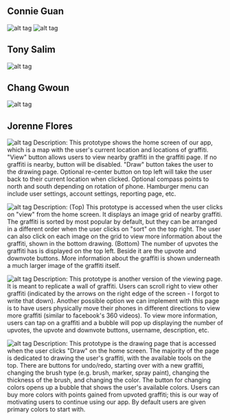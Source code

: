 Connie Guan
---
![alt tag](images/prototypesConnie1.JPG)
![alt tag](images/prototypesConnie2.JPG)

Tony Salim
---
![alt tag](images/pptype_tony.jpg)

Chang Gwoun
---
![alt tag](images/paperProto_Chang.jpeg)

Jorenne Flores
---
![alt tag](images/prototype_jorenne1.jpg)
Description: This prototype shows the home screen of our app, which is a map with the user's current location and locations of graffiti. "View" button allows users to view nearby graffiti in the graffiti page. If no graffiti is nearby, button will be disabled. "Draw" button takes the user to the drawing page. Optional re-center button on top left will take the user back to their current location when clicked. Optional compass points to north and south depending on rotation of phone. Hamburger menu can include user settings, account settings, reporting page, etc.

![alt tag](images/prototype_jorenne2.jpg)
Description: (Top) This prototype is accessed when the user clicks on "view" from the home screen. It displays an image grid of nearby graffiti. The graffiti is sorted by most popular by default, but they can be arranged in a different order when the user clicks on "sort" on the top right. The user can also click on each image on the grid to view more information about the graffiti, shown in the bottom drawing. (Bottom) The number of upvotes the graffiti has is displayed on the top left. Beside it are the upvote and downvote buttons. More information about the graffiti is shown underneath a much larger image of the graffiti itself.

![alt tag](images/prototype_jorenne3.jpg)
Description: This prototype is another version of the viewing page. It is meant to replicate a wall of graffiti. Users can scroll right to view other graffiti (indicated by the arrows on the right edge of the screen - I forgot to write that down). Another possible option we can implement with this page is to have users physically move their phones in different directions to view more graffiti (similar to facebook's 360 videos). To view more information, users can tap on a graffiti and a bubble will pop up displaying the number of upvotes, the upvote and downvote buttons, username, description, etc.

![alt tag](images/prototype_jorenne4.jpg)
Description: This prototype is the drawing page that is accessed when the user clicks "Draw" on the home screen. The majority of the page is dedicated to drawing the user's graffiti, with the available tools on the top. There are buttons for undo/redo, starting over with a new graffiti, changing the brush type (e.g. brush, marker, spray paint), changing the thickness of the brush, and changing the color. The button for changing colors opens up a bubble that shows the user's available colors. Users can buy more colors with points gained from upvoted graffiti; this is our way of motivating users to continue using our app. By default users are given primary colors to start with.
